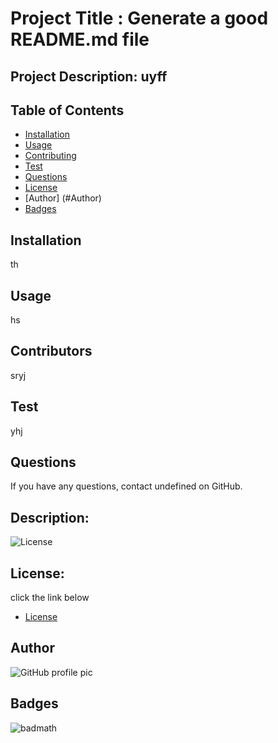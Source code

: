# Project Title : Generate a good README.md file 

## Project Description: uyff

## Table of Contents
* [Installation](#installation)
* [Usage](#usage)
* [Contributing](#contributing)
* [Test](#test)
* [Questions](#questions)
* [License](#license)
* [Author] (#Author)
* [Badges](#badges)

## Installation
th

## Usage
hs

## Contributors
sryj

## Test
yhj

## Questions
If you have any questions, contact undefined on GitHub.

## Description:
![License](https://img.shields.io/badge/License-MIT-blue.svg "License Badge")


## License:
click the link below

- [License](https://opensource.org/Licenses/MIT)

## Author 
![GitHub profile pic](undefined)

## Badges

![badmath](https://img.shields.io/github/repo-size/undefined/undefined)

